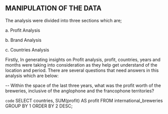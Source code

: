 ## MANIPULATION OF THE DATA

The analysis were divided into three sections which are;

a. Profit Analysis

b. Brand Analysis

c. Countries Analysis


Firstly, In generating insights on Profit analysis, profit, countries, years and months were taking into consideration as they help get understand of the location and period. 
There are several questions that need answers in this analysis which are below:

 -- Within the space of the last three years, what was the profit worth of the breweries, inclusive of the anglophone and the francophone territories?
    
 `code`
 SELECT  countries,
 SUM(profit) AS profit
 FROM international_breweries
 GROUP BY 1
 ORDER BY 2 DESC; 
      

